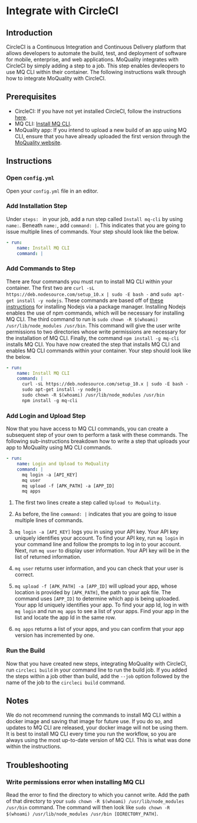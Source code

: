 # Integrate with CircleCI

## Introduction

CircleCI is a Continuous Integration and Continuous Delivery platform that allows developers to automate the build, test, and deployment of software for mobile, enterprise, and web applications. MoQuality integrates with CircleCI by simply adding a step to a job. This step enables devleopers to use MQ CLI within their container. The following instructions walk through how to integrate MoQuality with CircleCI.

## Prerequisites

* CircleCI: If you have not yet installed CircleCI, follow the instructions [here](https://circleci.com/docs/2.0/local-cli/).
* MQ CLI: [Install MQ CLI](mq-cli.md#installation).
* MoQuality app: If you intend to upload a new build of an app using MQ CLI, ensure that you have already uploaded the first version through the [MoQuality website](https://app.moquality.com/).

## Instructions

### Open `config.yml`

Open your `config.yml` file in an editor.

### Add Installation Step

Under `steps: ` in your job, add a run step called `Install mq-cli` by using `name:`. Beneath `name:`, add `command: |`. This indicates that you are going to issue multiple lines of commands. Your step should look like the below.

``` YAML
- run:
    name: Install MQ CLI
    command: |
```

### Add Commands to Step

There are four commands you must run to install MQ CLI within your container. The first two are `curl -sL https://deb.nodesource.com/setup_10.x | sudo -E bash -` and `sudo apt-get install -y nodejs`. These commands are based off of [these instructions](https://nodejs.org/en/download/package-manager/) for installing Nodejs via a package manager. Installing Nodejs enables the use of npm commands, which will be necessary for installing MQ CLI. The third command to run is `sudo chown -R $(whoami) /usr/lib/node_modules /usr/bin`. This command will give the user write permissions to two directories whose write permissions are necessary for the installation of MQ CLI. Finally, the command `npm install -g mq-cli` installs MQ CLI. You have now created the step that installs MQ CLI and enables MQ CLI commands within your container. Your step should look like the below.

``` YAML
- run:
    name: Install MQ CLI
    command: |
      curl -sL https://deb.nodesource.com/setup_10.x | sudo -E bash -
      sudo apt-get install -y nodejs
      sudo chown -R $(whoami) /usr/lib/node_modules /usr/bin
      npm install -g mq-cli
```

### Add Login and Upload Step

Now that you have access to MQ CLI commands, you can create a subsequent step of your own to perform a task with these commands. The following sub-instructions breakdown how to write a step that uploads your app to MoQuality using MQ CLI commands.

``` YAML
- run:
    name: Login and Upload to MoQuality
    command: |
      mq login -a [API_KEY]
      mq user
      mq upload -f [APK_PATH] -a [APP_ID]
      mq apps
```

1. The first two lines create a step called `Upload to MoQuality`.

2. As before, the line `command: |` indicates that you are going to issue multiple lines of commands.

3. `mq login -a [API_KEY]` logs you in using your API key. Your API key uniquely identifies your account. To find your API key, run `mq login` in your command line and follow the prompts to log in to your account. Next, run `mq user` to display user information. Your API key will be in the list of returned information.

4. `mq user` returns user information, and you can check that your user is correct.

5. `mq upload -f [APK_PATH] -a [APP_ID]` will upload your app, whose location is provided by `[APK_PATH]`, the path to your apk file. The command uses `[APP_ID]` to determine which app is being uploaded. Your app Id uniquely identifies your app. To find your app Id, log in with `mq login` and run `mq apps` to see a list of your apps. Find your app in the list and locate the app Id in the same row.

6. `mq apps` returns a list of your apps, and you can confirm that your app version has incremented by one.

### Run the Build

Now that you have created new steps, integrating MoQuality with CircleCI, run `circleci build` in your command line to run the build job. If you added the steps within a job other than build, add the `--job` option followed by the name of the job to the `circleci build` command.

## Notes

We do not recommend running the commands to install MQ CLI within a docker image and saving that image for future use. If you do so, and updates to MQ CLI are released, your docker image will not be using them. It is best to install MQ CLI every time you run the workflow, so you are always using the most up-to-date version of MQ CLI. This is what was done within the instructions.

## Troubleshooting

### Write permissions error when installing MQ CLI

Read the error to find the directory to which you cannot write. Add the path of that directory to your `sudo chown -R $(whoami) /usr/lib/node_modules /usr/bin` command. The command will then look like `sudo chown -R $(whoami) /usr/lib/node_modules /usr/bin [DIRECTORY_PATH]`.

